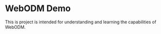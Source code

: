 # WebODM Demo
This is project is intended for understanding and learning the capabilities of WebODM. 
